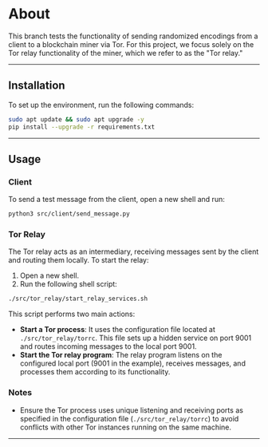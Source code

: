 # About

This branch tests the functionality of sending randomized encodings from a client to a blockchain miner via Tor. For this project, we focus solely on the Tor relay functionality of the miner, which we refer to as the "Tor relay."

---

## Installation

To set up the environment, run the following commands:

```bash
sudo apt update && sudo apt upgrade -y
pip install --upgrade -r requirements.txt
```

---

## Usage

### Client

To send a test message from the client, open a new shell and run:

```bash
python3 src/client/send_message.py
```

### Tor Relay

The Tor relay acts as an intermediary, receiving messages sent by the client and routing them locally. To start the relay:

1. Open a new shell.
2. Run the following shell script:

```bash
./src/tor_relay/start_relay_services.sh
```

This script performs two main actions:
- **Start a Tor process**: It uses the configuration file located at `./src/tor_relay/torrc`. This file sets up a hidden service on port 9001 and routes incoming messages to the local port 9001.
- **Start the Tor relay program**: The relay program listens on the configured local port (9001 in the example), receives messages, and processes them according to its functionality.

### Notes

- Ensure the Tor process uses unique listening and receiving ports as specified in the configuration file (`./src/tor_relay/torrc`) to avoid conflicts with other Tor instances running on the same machine.

---
